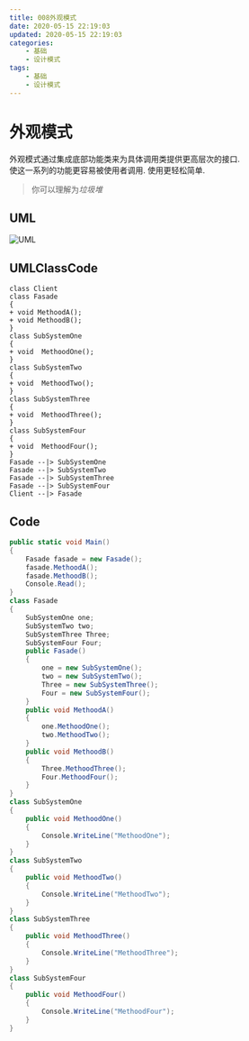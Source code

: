 ```yaml
---
title: 008外观模式
date: 2020-05-15 22:19:03
updated: 2020-05-15 22:19:03
categories:
	- 基础
	- 设计模式
tags: 
	- 基础
	- 设计模式
---
```


# 外观模式

外观模式通过集成底部功能类来为具体调用类提供更高层次的接口.  
使这一系列的功能更容易被使用者调用. 使用更轻松简单.

> 你可以理解为*垃圾堆*
<!--more-->
## UML

![UML](http://www.plantuml.com/plantuml/png/SoWkIImgAStDuKhEIImkLd3EoKpDAu5ot1AB4rDIkQgvj1NAyZDJ57nJIpBoyrCSDJIjqOISG4ArK6t1fKd1bSKbgRd-UKYQOKg1WbWLXvJdOoe62c9Nd56KYiLii31M3MxvfKMOwa6Y4EKGhohewjROeRWVJGBXLWm9XBimf10kW0GlM0OMkWwfUId0y0S0)

## UMLClassCode

```
class Client
class Fasade
{
+ void MethoodA();
+ void MethoodB();
}
class SubSystemOne
{
+ void  MethoodOne();
}
class SubSystemTwo
{
+ void  MethoodTwo();
}
class SubSystemThree
{
+ void  MethoodThree();
}
class SubSystemFour
{
+ void  MethoodFour();
}
Fasade --|> SubSystemOne
Fasade --|> SubSystemTwo
Fasade --|> SubSystemThree
Fasade --|> SubSystemFour
Client --|> Fasade
```

## Code

```C#
public static void Main()
{
    Fasade fasade = new Fasade();
    fasade.MethoodA();
    fasade.MethoodB();
    Console.Read();
}
class Fasade
{
    SubSystemOne one;
    SubSystemTwo two;
    SubSystemThree Three;
    SubSystemFour Four;
    public Fasade()
    {
        one = new SubSystemOne();
        two = new SubSystemTwo();
        Three = new SubSystemThree();
        Four = new SubSystemFour();
    }
    public void MethoodA()
    {
        one.MethoodOne();
        two.MethoodTwo();
    }
    public void MethoodB()
    {
        Three.MethoodThree();
        Four.MethoodFour();
    }
}
class SubSystemOne
{
    public void MethoodOne()
    {
        Console.WriteLine("MethoodOne");
    }
}
class SubSystemTwo
{
    public void MethoodTwo()
    {
        Console.WriteLine("MethoodTwo");
    }
}
class SubSystemThree
{
    public void MethoodThree()
    {
        Console.WriteLine("MethoodThree");
    }
}
class SubSystemFour
{
    public void MethoodFour()
    {
        Console.WriteLine("MethoodFour");
    }
}
```